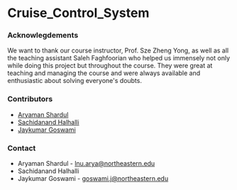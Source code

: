 # Cruise_Control_System


### Acknowlegdements
We want to thank our course instructor, Prof. Sze Zheng Yong, as well as all the teaching assistant Saleh Faghfoorian who helped us immensely not only while doing this project but throughout the course. They were great at teaching and managing the course and were always available and enthusiastic about solving everyone's doubts.

### Contributors
- [Aryaman Shardul](https://github.com/Aryaman22102002)
- [Sachidanand Halhalli]()
- [Jaykumar Goswami](https://github.com/Aryaman22102002/FAST_LIO_Loop_Closure_Test_On_NUANCE/blob/main)

### Contact
- Aryaman Shardul - lnu.arya@northeastern.edu
- Sachidanand Halhalli 
- Jaykumar Goswami - goswami.j@northeastern.edu
